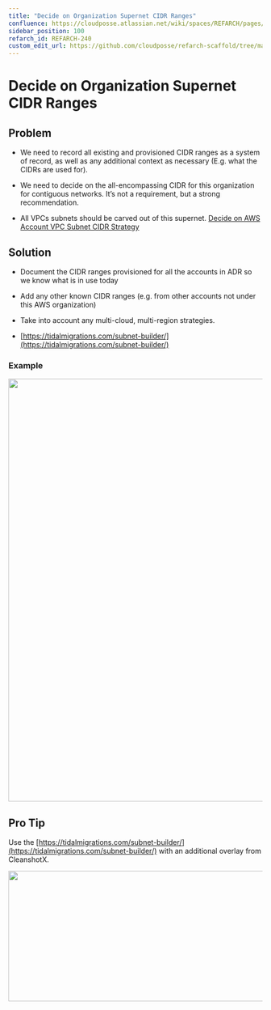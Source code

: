 ```yaml
---
title: "Decide on Organization Supernet CIDR Ranges"
confluence: https://cloudposse.atlassian.net/wiki/spaces/REFARCH/pages/1175388431/REFARCH-240+-+Decide+on+Organization+Supernet+CIDR+Ranges
sidebar_position: 100
refarch_id: REFARCH-240
custom_edit_url: https://github.com/cloudposse/refarch-scaffold/tree/main/docs/docs/fundamentals/design-decisions/foundational-infrastructure/decide-on-organization-supernet-cidr-ranges.md
---
```


# Decide on Organization Supernet CIDR Ranges

## Problem

- We need to record all existing and provisioned CIDR ranges as a system of record, as well as any additional context as
  necessary (E.g. what the CIDRs are used for).

- We need to decide on the all-encompassing CIDR for this organization for contiguous networks. It’s not a requirement,
  but a strong recommendation.

- All VPCs subnets should be carved out of this supernet.
  [Decide on AWS Account VPC Subnet CIDR Strategy](/reference-architecture/fundamentals/design-decisions/foundational-infrastructure/decide-on-aws-account-vpc-subnet-cidr-strategy)

## Solution

- Document the CIDR ranges provisioned for all the accounts in ADR so we know what is in use today

- Add any other known CIDR ranges (e.g. from other accounts not under this AWS organization)

- Take into account any multi-cloud, multi-region strategies.

- [https://tidalmigrations.com/subnet-builder/](https://tidalmigrations.com/subnet-builder/)

### Example

<img src="/assets/refarch/e8e9b129-c0b7-4723-a1c6-bf5e5811eb6c-media-blob-url-true-id-66a8" height="836" width="901" /><br/>

## Pro Tip

Use the [https://tidalmigrations.com/subnet-builder/](https://tidalmigrations.com/subnet-builder/) with an additional
overlay from CleanshotX.

<img src="/assets/refarch/image-20211025-172520.png" height="258" width="868" /><br/>

